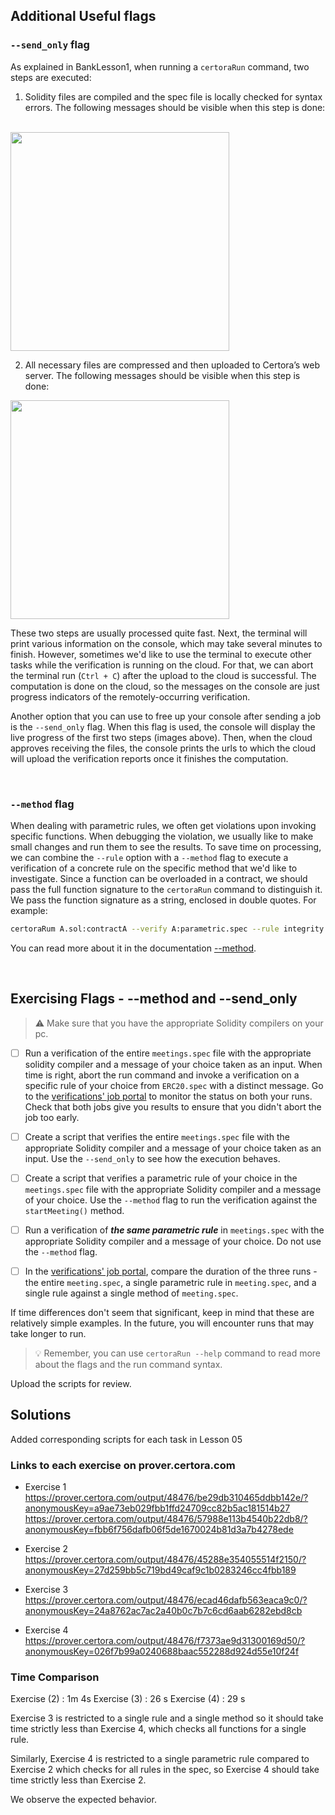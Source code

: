 ## Additional Useful flags

### `--send_only` flag

As explained in BankLesson1, when running a `certoraRun` command, two steps are executed:

1. Solidity files are compiled and the spec file is locally checked for syntax errors. The following messages should be visible when this step is done:
</br>
<img src="images/LocalTypeChecking.png" width="350">

2. All necessary files are compressed and then uploaded to Certora’s web server.
The following messages should be visible when this step is done:
<img src="images/ComprassingAndUploading.png" width="350">

These two steps are usually processed quite fast. Next, the terminal will print various information on the console, which may take several minutes to finish. However, sometimes we'd like to use the terminal to execute other tasks while the verification is running on the cloud.
For that, we can abort the terminal run (`Ctrl + C`) after the upload to the cloud is successful. The computation is done on the cloud, so the messages on the console are just progress indicators of the remotely-occurring verification.

Another option that you can use to free up your console after sending a job is the `--send_only` flag. When this flag is used, the console will display the live progress of the first two steps (images above). Then, when the cloud approves receiving the files, the console prints the urls to which the cloud will upload the verification reports once it finishes the computation.

</br>

### `--method` flag

When dealing with parametric rules, we often get violations upon invoking specific functions. When debugging the violation, we usually like to make small changes and run them to see the results. To save time on processing, we can combine the `--rule` option with a `--method` flag to execute a verification of a concrete rule on the specific method that we'd like to investigate.
Since a function can be overloaded in a contract, we should pass the full function signature to the `certoraRun` command to distinguish it. We pass the function signature as a string, enclosed in double quotes.
For example:

```sh
certoraRum A.sol:contractA --verify A:parametric.spec --rule integrity --method "foo(uint256, address, bytes32)"
```

You can read more about it in the documentation [--method](https://certora.atlassian.net/wiki/spaces/CPD/pages/7340043/Certora+Prover+CLI+Options#--method).

</br>

## Exercising Flags - --method and --send_only

> :warning: Make sure that you have the appropriate Solidity compilers on your pc.

 - [ ] Run a verification of the entire `meetings.spec` file with the appropriate solidity compiler and a message of your choice taken as an input. When time is right, abort the run command and invoke a verification on a specific rule of your choice from `ERC20.spec` with a distinct message. Go to the [verifications' job portal](https://prover.certora.com/) to monitor the status on both your runs. Check that both jobs give you results to ensure that you didn't abort the job too early.
 
 - [ ] Create a script that verifies the entire `meetings.spec` file with the appropriate Solidity compiler and a message of your choice taken as an input. Use the `--send_only` to see how the execution behaves.

- [ ] Create a script that verifies a parametric rule of your choice in the `meetings.spec` file with the appropriate Solidity compiler and a message of your choice. Use the `--method` flag to run the verification against the` startMeeting()` method.

- [ ] Run a verification of ***the same parametric rule*** in `meetings.spec` with the appropriate Solidity compiler and a message of your choice. Do not use the `--method` flag.

- [ ] In the [verifications' job portal](https://prover.certora.com/), compare the duration of the three runs - the entire `meeting.spec`, a single parametric rule in `meeting.spec`, and a single rule against a single method of `meeting.spec`.

If time differences don't seem that significant, keep in mind that these are relatively simple examples. In the future, you will encounter runs that may take longer to run.

> :bulb: Remember, you can use `certoraRun --help` command to read more about the flags and the run command syntax.

Upload the scripts for review.


## Solutions
Added corresponding scripts for each task in Lesson 05

### Links to each exercise on prover.certora.com
- Exercise 1
https://prover.certora.com/output/48476/be29db310465ddbb142e/?anonymousKey=a9ae73eb029fbb1ffd24709cc82b5ac181514b27  
https://prover.certora.com/output/48476/57988e113b4540b22db8/?anonymousKey=fbb6f756dafb06f5de1670024b81d3a7b4278ede  

- Exercise 2
https://prover.certora.com/output/48476/45288e354055514f2150/?anonymousKey=27d259bb5c719bd49caf9c1b0283246cc4fbb189  

- Exercise 3
https://prover.certora.com/output/48476/ecad46dafb563eaca9c0/?anonymousKey=24a8762ac7ac2a40b0c7b7c6cd6aab6282ebd8cb  

- Exercise 4
https://prover.certora.com/output/48476/f7373ae9d31300169d50/?anonymousKey=026f7b99a0240688baac552288d924d55e10f24f  

### Time Comparison
Exercise (2) : 1m 4s
Exercise (3) : 26 s
Exercise (4) : 29 s

Exercise 3 is restricted to a single rule and a single method so it should take time strictly less than Exercise 4, which checks all functions for a single rule.

Similarly, Exercise 4 is restricted to a single parametric rule compared to Exercise 2 which checks for all rules in the spec, so Exercise 4 should take time strictly less than Exercise 2.

We observe the expected behavior.